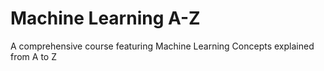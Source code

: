 # Machine Learning A-Z
 A comprehensive course featuring Machine Learning Concepts explained from A to Z
